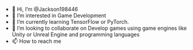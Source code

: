 - 👋 Hi, I’m @Jackson198446
- 👀 I’m interested in Game Development
- 🌱 I’m currently learning TensorFlow or PyTorch.
- 💞️ I’m looking to collaborate on Develop games using game engines like Unity or Unreal Engine and programming languages
- 📫 How to reach me 

<!---
Jackson198446/Jackson198446 is a ✨ special ✨ repository because its `README.md` (this file) appears on your GitHub profile.
You can click the Preview link to take a look at your changes.
--->
